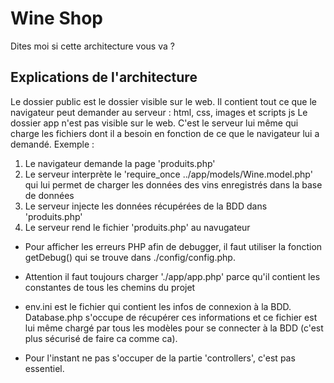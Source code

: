 # Wine Shop

Dites moi si cette architecture vous va ?

## Explications de l'architecture

Le dossier public est le dossier visible sur le web. Il contient tout ce que le navigateur peut demander au serveur : html, css, images et scripts js
Le dossier app n'est pas visible sur le web. C'est le serveur lui même qui charge les fichiers dont il a besoin en fonction de ce que le navigateur lui a demandé. Exemple :

1) Le navigateur demande la page 'produits.php'
2) Le serveur interprète le 'require_once ../app/models/Wine.model.php' qui lui permet de charger les données des vins enregistrés dans la base de données
3) Le serveur injecte les données récupérées de la BDD dans 'produits.php'
4) Le serveur rend le fichier 'produits.php' au navugateur

* Pour afficher les erreurs PHP afin de debugger, il faut utiliser la fonction getDebug() qui se trouve dans ./config/config.php.

* Attention il faut toujours charger './app/app.php' parce qu'il contient les constantes de tous les chemins du projet

* env.ini est le fichier qui contient les infos de connexion à la BDD. Database.php s'occupe de récupérer ces informations et ce fichier est lui même chargé par tous les modèles pour se connecter à la BDD (c'est plus sécurisé de faire ca comme ca).

* Pour l'instant ne pas s'occuper de la partie 'controllers', c'est pas essentiel.